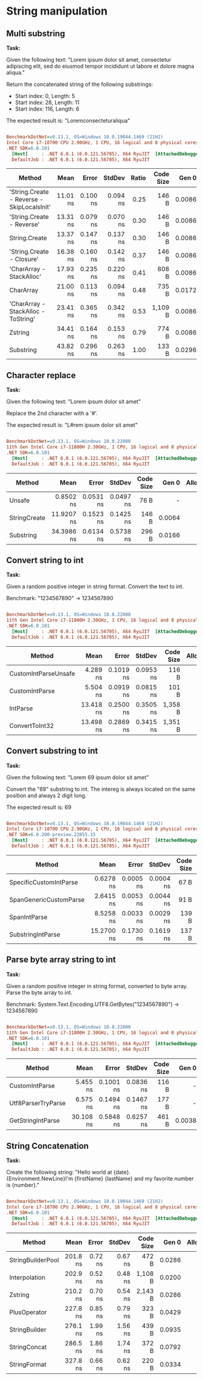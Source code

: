 # String manipulation

## Multi substring

**Task:**

Given the following text: "Lorem ipsum dolor sit amet, consectetur adipiscing elit, sed do eiusmod tempor incididunt ut labore et dolore magna aliqua."

Return the concatenated string of the following substrings:
- Start index: 0, Length: 5
- Start index: 28, Length: 11
- Start index: 116, Length: 6

The expected result is: "Loremconsecteturaliqua"

``` ini

BenchmarkDotNet=v0.13.1, OS=Windows 10.0.19044.1469 (21H2)
Intel Core i7-10700 CPU 2.90GHz, 1 CPU, 16 logical and 8 physical cores
.NET SDK=6.0.101
  [Host]     : .NET 6.0.1 (6.0.121.56705), X64 RyuJIT  [AttachedDebugger]
  DefaultJob : .NET 6.0.1 (6.0.121.56705), X64 RyuJIT


```
|                                     Method |     Mean |    Error |   StdDev | Ratio | Code Size |  Gen 0 | Allocated |
|------------------------------------------- |---------:|---------:|---------:|------:|----------:|-------:|----------:|
| &#39;String.Create - Reverse - SkipLocalsInit&#39; | 11.01 ns | 0.100 ns | 0.094 ns |  0.25 |     146 B | 0.0086 |      72 B |
|                  &#39;String.Create - Reverse&#39; | 13.31 ns | 0.079 ns | 0.070 ns |  0.30 |     146 B | 0.0086 |      72 B |
|                              String.Create | 13.37 ns | 0.147 ns | 0.137 ns |  0.30 |     146 B | 0.0086 |      72 B |
|                  &#39;String.Create - Closure&#39; | 16.38 ns | 0.160 ns | 0.142 ns |  0.37 |     146 B | 0.0086 |      72 B |
|                   &#39;CharArray - StackAlloc&#39; | 17.93 ns | 0.235 ns | 0.220 ns |  0.41 |     808 B | 0.0086 |      72 B |
|                                  CharArray | 21.00 ns | 0.113 ns | 0.094 ns |  0.48 |     735 B | 0.0172 |     144 B |
|        &#39;CharArray - StackAlloc - ToString&#39; | 23.41 ns | 0.365 ns | 0.342 ns |  0.53 |   1,109 B | 0.0086 |      72 B |
|                                    Zstring | 34.41 ns | 0.164 ns | 0.153 ns |  0.79 |     774 B | 0.0086 |      72 B |
|                                  Substring | 43.82 ns | 0.296 ns | 0.263 ns |  1.00 |     133 B | 0.0296 |     248 B |


## Character replace

**Task:**

Given the following text: "Lorem ipsum dolor sit amet"

Replace the 2nd character with a '#'.

The expected result is: "L#rem ipsum dolor sit amet"

``` ini

BenchmarkDotNet=v0.13.1, OS=Windows 10.0.22000
11th Gen Intel Core i7-11800H 2.30GHz, 1 CPU, 16 logical and 8 physical cores
.NET SDK=6.0.101
  [Host]     : .NET 6.0.1 (6.0.121.56705), X64 RyuJIT  [AttachedDebugger]
  DefaultJob : .NET 6.0.1 (6.0.121.56705), X64 RyuJIT


```
|       Method |       Mean |     Error |    StdDev | Code Size |  Gen 0 | Allocated |
|------------- |-----------:|----------:|----------:|----------:|-------:|----------:|
|       Unsafe |  0.8502 ns | 0.0531 ns | 0.0497 ns |      76 B |      - |         - |
| StringCreate | 11.9207 ns | 0.1523 ns | 0.1425 ns |     146 B | 0.0064 |      80 B |
|    Substring | 34.3986 ns | 0.6134 ns | 0.5738 ns |     296 B | 0.0166 |     208 B |

## Convert string to int

**Task:**

Given a random positive integer in string format.
Convert the text to int.

Benchmark: "1234567890" -> 1234567890

``` ini

BenchmarkDotNet=v0.13.1, OS=Windows 10.0.22000
11th Gen Intel Core i7-11800H 2.30GHz, 1 CPU, 16 logical and 8 physical cores
.NET SDK=6.0.101
  [Host]     : .NET 6.0.1 (6.0.121.56705), X64 RyuJIT  [AttachedDebugger]
  DefaultJob : .NET 6.0.1 (6.0.121.56705), X64 RyuJIT


```
|               Method |      Mean |     Error |    StdDev | Code Size | Allocated |
|--------------------- |----------:|----------:|----------:|----------:|----------:|
| CustomIntParseUnsafe |  4.289 ns | 0.1019 ns | 0.0953 ns |     116 B |         - |
|       CustomIntParse |  5.504 ns | 0.0919 ns | 0.0815 ns |     101 B |         - |
|             IntParse | 13.418 ns | 0.2500 ns | 0.3505 ns |   1,358 B |         - |
|       ConvertToInt32 | 13.498 ns | 0.2869 ns | 0.3415 ns |   1,351 B |         - |

## Convert substring to int

**Task:**

Given the following text: "Lorem 69 ipsum dolor sit amet"

Convert the "69" substring to int. The intereg is always located on the same position and always 2 digit long.

The expected result is: 69

``` ini

BenchmarkDotNet=v0.13.1, OS=Windows 10.0.19044.1469 (21H2)
Intel Core i7-10700 CPU 2.90GHz, 1 CPU, 16 logical and 8 physical cores
.NET SDK=6.0.200-preview.22055.15
  [Host]     : .NET 6.0.1 (6.0.121.56705), X64 RyuJIT  [AttachedDebugger]
  DefaultJob : .NET 6.0.1 (6.0.121.56705), X64 RyuJIT


```
|                 Method |       Mean |     Error |    StdDev | Code Size |  Gen 0 | Allocated |
|----------------------- |-----------:|----------:|----------:|----------:|-------:|----------:|
| SpecificCustomIntParse |  0.6278 ns | 0.0005 ns | 0.0004 ns |      67 B |      - |         - |
| SpanGenericCustomParse |  2.6415 ns | 0.0053 ns | 0.0044 ns |      91 B |      - |         - |
|           SpanIntParse |  8.5258 ns | 0.0033 ns | 0.0029 ns |     139 B |      - |         - |
|      SubstringIntParse | 15.2700 ns | 0.1730 ns | 0.1619 ns |     137 B | 0.0038 |      32 B |

## Parse byte array string to int

**Task:**

Given a random positive integer in string format, converted to byte array.
Parse the byte array to int.

Benchmark: System.Text.Encoding.UTF8.GetBytes("1234567890") -> 1234567890

``` ini

BenchmarkDotNet=v0.13.1, OS=Windows 10.0.22000
11th Gen Intel Core i7-11800H 2.30GHz, 1 CPU, 16 logical and 8 physical cores
.NET SDK=6.0.101
  [Host]     : .NET 6.0.1 (6.0.121.56705), X64 RyuJIT  [AttachedDebugger]
  DefaultJob : .NET 6.0.1 (6.0.121.56705), X64 RyuJIT


```
|             Method |      Mean |     Error |    StdDev | Code Size |  Gen 0 | Allocated |
|------------------- |----------:|----------:|----------:|----------:|-------:|----------:|
|     CustomIntParse |  5.455 ns | 0.1001 ns | 0.0836 ns |     116 B |      - |         - |
| Utf8ParserTryParse |  6.575 ns | 0.1494 ns | 0.1467 ns |     177 B |      - |         - |
|  GetStringIntParse | 30.108 ns | 0.5848 ns | 0.6257 ns |     461 B | 0.0038 |      48 B |

## String Concatenation

**Task:**

Create the following string: "Hello world at {date}.{Environment.NewLine}I'm {firstName} {lastName} and my favorite number is {number}."

``` ini

BenchmarkDotNet=v0.13.1, OS=Windows 10.0.19044.1469 (21H2)
Intel Core i7-10700 CPU 2.90GHz, 1 CPU, 16 logical and 8 physical cores
.NET SDK=6.0.101
  [Host]     : .NET 6.0.1 (6.0.121.56705), X64 RyuJIT  [AttachedDebugger]
  DefaultJob : .NET 6.0.1 (6.0.121.56705), X64 RyuJIT


```
|            Method |     Mean |   Error |  StdDev | Code Size |  Gen 0 | Allocated |
|------------------ |---------:|--------:|--------:|----------:|-------:|----------:|
| StringBuilderPool | 201.8 ns | 0.72 ns | 0.67 ns |     472 B | 0.0286 |     240 B |
|     Interpolation | 202.9 ns | 0.52 ns | 0.48 ns |   1,108 B | 0.0200 |     168 B |
|           Zstring | 210.2 ns | 0.70 ns | 0.54 ns |   2,143 B | 0.0286 |     240 B |
|      PlusOperator | 227.8 ns | 0.85 ns | 0.79 ns |     323 B | 0.0429 |     360 B |
|     StringBuilder | 276.1 ns | 1.99 ns | 1.56 ns |     439 B | 0.0935 |     784 B |
|      StringConcat | 286.5 ns | 1.86 ns | 1.74 ns |     372 B | 0.0792 |     664 B |
|      StringFormat | 327.8 ns | 0.66 ns | 0.62 ns |     220 B | 0.0334 |     280 B |
